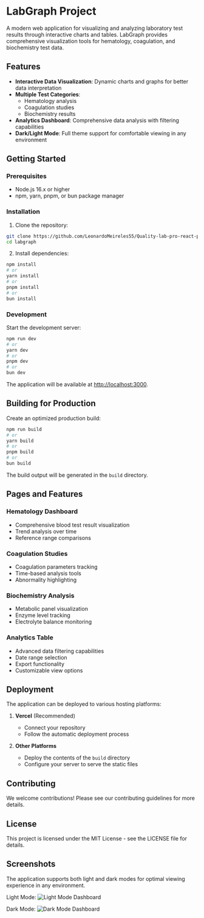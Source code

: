 # LabGraph Project

A modern web application for visualizing and analyzing laboratory test results through interactive charts and tables. LabGraph provides comprehensive visualization tools for hematology, coagulation, and biochemistry test data.

## Features

- **Interactive Data Visualization**: Dynamic charts and graphs for better data interpretation
- **Multiple Test Categories**:
  - Hematology analysis
  - Coagulation studies
  - Biochemistry results
- **Analytics Dashboard**: Comprehensive data analysis with filtering capabilities
- **Dark/Light Mode**: Full theme support for comfortable viewing in any environment

## Getting Started

### Prerequisites

- Node.js 16.x or higher
- npm, yarn, pnpm, or bun package manager

### Installation

1. Clone the repository:
```bash
git clone https://github.com/LeonardoMeireles55/Quality-lab-pro-react-plotly.git
cd labgraph
```

2. Install dependencies:
```bash
npm install
# or
yarn install
# or
pnpm install
# or
bun install
```

### Development

Start the development server:
```bash
npm run dev
# or
yarn dev
# or
pnpm dev
# or
bun dev
```

The application will be available at [http://localhost:3000](http://localhost:3000).

## Building for Production

Create an optimized production build:
```bash
npm run build
# or
yarn build
# or
pnpm build
# or
bun build
```

The build output will be generated in the `build` directory.

## Pages and Features

### Hematology Dashboard
- Comprehensive blood test result visualization
- Trend analysis over time
- Reference range comparisons

### Coagulation Studies
- Coagulation parameters tracking
- Time-based analysis tools
- Abnormality highlighting

### Biochemistry Analysis
- Metabolic panel visualization
- Enzyme level tracking
- Electrolyte balance monitoring

### Analytics Table
- Advanced data filtering capabilities
- Date range selection
- Export functionality
- Customizable view options

## Deployment

The application can be deployed to various hosting platforms:

1. **Vercel** (Recommended)
   - Connect your repository
   - Follow the automatic deployment process

2. **Other Platforms**
   - Deploy the contents of the `build` directory
   - Configure your server to serve the static files

## Contributing

We welcome contributions! Please see our contributing guidelines for more details.

## License

This project is licensed under the MIT License - see the LICENSE file for details.

## Screenshots

The application supports both light and dark modes for optimal viewing experience in any environment.

Light Mode:
![Light Mode Dashboard](https://github.com/user-attachments/assets/c44ca7ba-61aa-4fd7-9f50-c529f20336c9)

Dark Mode:
![Dark Mode Dashboard](https://github.com/user-attachments/assets/31ca73d8-5b91-4084-b0fe-59abe204016e)
